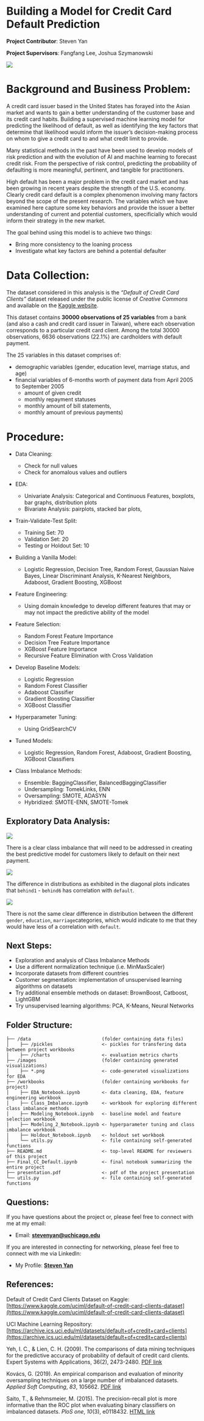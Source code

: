 # Building a Model for Credit Card Default Prediction

**Project Contributor**:  Steven Yan

**Project Supervisors**: Fangfang Lee, Joshua Szymanowski

<img src="images/credit_card.jpeg">

# Background and Business Problem:

A credit card issuer based in the United States has forayed into the Asian market and wants to gain a better understanding of the customer base and its credit card habits. Building a supervised machine learning model for predicting the likelihood of default, as well as identifying the key factors that determine that likelihood would inform the issuer’s decision-making process on whom to give a credit card to and what credit limit to provide.

Many statistical methods in the past have been used to develop models of risk prediction and with the evolution of AI and machine learning to forecast credit risk.  From the perspective of risk control, predicting the probability of defaulting is more meaningful, pertinent, and tangible for practitioners.

High default has been a major problem in the credit card market and has been growing in recent years despite the strength of the U.S. economy. Clearly credit card default is a complex phenomenon involving many factors beyond the scope of the present research. The variables
which we have examined here capture some key behaviors and provide the issuer a better understanding of current and potential customers, specificially which would inform their strategy in the new market.

The goal behind using this model is to achieve two things:

* Bring more consistency to the loaning process
* Investigate what key factors are behind a potential defaulter


# Data Collection:

The dataset considered in this analysis is the *“Default of Credit Card Clients”* dataset released under the public license of *Creative Commons* and available on the [Kaggle website](https://www.kaggle.com/uciml/default-of-credit-card-clients-dataset).

This dataset contains **30000 observations of 25 variables** from a bank (and also a cash and credit card issuer in Taiwan), where each observation corresponds to a particular credit card client. Among the total 30000 observations, 6636 observations (22.1%) are cardholders with default payment.

The 25 variables in this dataset comprises of:

- demographic variables (gender, education level, marriage status, and age)
- financial variables of 6-months worth of payment data from April 2005 to September 2005
  - amount of given credit
  - monthly repayment statuses
  - monthly amount of bill statements,
  - monthly amount of previous payments)


# Procedure:

- Data Cleaning:

  - Check for null values
  - Check for anomalous values and outliers
- EDA:

  - Univariate Analysis:  Categorical and Continuous Features, boxplots, bar graphs, distribution plots
  - Bivariate Analysis: pairplots, stacked bar plots,
- Train-Validate-Test Split:

  - Training Set: 70
  - Validation Set: 20
  - Testing or Holdout Set: 10
- Building a Vanilla Model:

  - Logistic Regression, Decision Tree, Random Forest, Gaussian Naive Bayes, Linear Discriminant Analysis, K-Nearest Neighbors, Adaboost, Gradient Boosting, XGBoost
- Feature Engineering:

  - Using domain knowledge to develop different features that may or may not impact the predictive ability of the model
- Feature Selection:

  - Random Forest Feature Importance
  - Decision Tree Feature Importance
  - XGBoost Feature Importance
  - Recursive Feature Elimination with Cross Validation
- Develop Baseline Models:

  - Logistic Regression
  - Random Forest Classifier
  - Adaboost Classifier
  - Gradient Boosting Classifier
  - XGBoost Classifier
- Hyperparameter Tuning:

  - Using GridSearchCV
- Tuned Models:

  - Logistic Regression, Random Forest, Adaboost, Gradient Boosting, XGBoost Classifiers
- Class Imbalance Methods:

  - Ensemble:  BaggingClassifier, BalancedBaggingClassifier
  - Undersampling: TomekLinks, ENN
  - Oversampling: SMOTE, ADASYN
  - Hybridized: SMOTE-ENN, SMOTE-Tomek


## Exploratory Data Analysis:

<img src="images/baseline.png">

There is a clear class imbalance that will need to be addressed in creating the best predictive model for customers likely to default on their next payment.

<img src="images/pairplot2.png">

The difference in distributions as exhibited in the diagonal plots indicates that `behind1` - `behind6` has correlation with `default`.

<img src="images/pairplot1.png">

There is not the same clear difference in distribution between the different `gender`, `education`, `marriage`categories, which would indicate to me that they would have less of a correlation with `default`.




## Next Steps:

- Exploration and analysis of Class Imbalance Methods
- Use a different normalization technique (i.e. MinMaxScaler)
- Incorporate datasets from different countries
- Customer segmentation: implementation of unsupervised learning algorithms on datasets
- Try additional ensemble methods on dataset:  BrownBoost, Catboost, LightGBM
- Try unsupervised learning algorithms:   PCA, K-Means, Neural Networks


## Folder Structure:

```
├── /data                          (folder containing data files)
│    ├── /pickles                  <- pickles for transfering data between project workbooks
│    ├── /charts                   <- evaluation metrics charts
├── /images                        (folder containing generated visualizations)
│    ├── *.png                     <- code-generated visualizations for EDA
├── /workbooks                     (folder containing workbooks for project)
│    ├── EDA_Notebook.ipynb        <- data cleaning, EDA, feature engineering workbook
│    ├── Class_Imbalance.ipynb     <- workbook for exploring different class imbalance methods
│    ├── Modeling_Notebook.ipynb   <- baseline model and feature selection workbook
│    ├── Modeling_2_Notebook.ipynb <- hyperparameter tuning and class imbalance workbook
│    ├── Holdout_Notebook.ipynb    <- holdout set workbook
│    └── utils.py                  <- file containing self-generated functions
├── README.md                      <- top-level README for reviewers of this project
├── Final_CC_Default.ipynb         <- final notebook summarizing the entire project
├── presentation.pdf               <- pdf of the project presentation
└── utils.py                       <- file containing self-generated functions

```

## Questions:

If you have questions about the project or, please feel free to connect with me at my email:

- Email: **<a href='mailto@stevenyan@uchicago.edu'>stevenyan@uchicago.edu</a>**

If you are interested in connecting for networking, please feel free to connect with me via LinkedIn:

- My Profile: **<a href='https://www.linkedin.com/in/examsherpa/'>Steven Yan</a>**


## References:

Default of Credit Card Clients Dataset on Kaggle: [https://www.kaggle.com/uciml/default-of-credit-card-clients-dataset](https://www.kaggle.com/uciml/default-of-credit-card-clients-dataset)

UCI Machine Learning Repository: [https://archive.ics.uci.edu/ml/datasets/default+of+credit+card+clients](https://archive.ics.uci.edu/ml/datasets/default+of+credit+card+clients)

Yeh, I. C., & Lien, C. H. (2009). The comparisons of data mining techniques for the predictive accuracy of probability of default of credit card clients. Expert Systems with Applications, 36(2), 2473-2480. [PDF link](https://bradzzz.gitbooks.io/ga-seattle-dsi/content/dsi/dsi_05_classification_databases/2.1-lesson/assets/datasets/DefaultCreditCardClients_yeh_2009.pdf)

Kovács, G. (2019). An empirical comparison and evaluation of minority oversampling techniques on a large number of imbalanced datasets. *Applied Soft Computing*, *83*, 105662. [PDF link](https://www.sciencedirect.com/science/article/pii/S1568494619304429)

Saito, T., & Rehmsmeier, M. (2015). The precision-recall plot is more informative than the ROC plot when evaluating binary classifiers on imbalanced datasets. *PloS one*, *10*(3), e0118432. [HTML link](https://journals.plos.org/plosone/article?id=10.1371/journal.pone.0118432)
